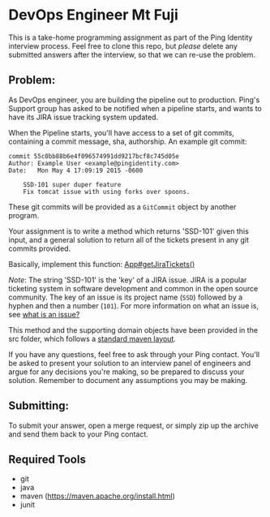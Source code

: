 # DevOps Engineer Mt Fuji

This is a take-home programming assignment as part of the Ping Identity interview
process. Feel free to clone this repo, but _please_ delete any submitted answers after the interview, so that we can re-use the problem.

## Problem:

As DevOps engineer, you are building the pipeline out to production. Ping's
Support group has asked to be notified when a pipeline starts, and wants to
have its JIRA issue tracking system updated.

When the Pipeline starts, you'll have access to a set of git commits,
containing a commit message, sha, authorship. An example git commit:

```
commit 55c0bb88b6e4f096574991dd9217bcf8c745d05e
Author: Example User <example@pingidentity.com>
Date:   Mon May 4 17:09:19 2015 -0600

    SSD-101 super duper feature
    Fix tomcat issue with using forks over spoons.
```

These git commits will be provided as a `GitCommit` object by another program.

Your assignment is to write a method which returns 'SSD-101' given this input, and a general solution to return all of the tickets present in any git commits provided.

Basically, implement this function: [App#getJiraTickets()](https://github.com/dalvizu/devops-fuji/blob/master/src/main/java/com/pingidentity/App.java#L15)

_Note_: The string 'SSD-101' is the 'key' of a JIRA issue. JIRA is a popular ticketing system in software development and common in the open source community. The key of an issue is its project name (`SSD`) followed by a hyphen and then a number (`101`). For more information on what an issue is, see [what is an issue?](https://confluence.atlassian.com/jira064/what-is-an-issue-720416138.html)

This method and the supporting domain objects have been provided in the src folder, which follows a [standard maven layout](https://maven.apache.org/guides/introduction/introduction-to-the-standard-directory-layout.html).

If you have any questions, feel free to ask through your Ping contact. You'll be asked to present your solution to an interview panel of engineers and argue for any decisions you're making, so be prepared to discuss your solution. Remember to document any assumptions you may be making.

## Submitting:

To submit your answer, open a merge request, or simply zip up the archive and send them back to your Ping contact.

## Required Tools
* git
* java
* maven (https://maven.apache.org/install.html)
* junit
